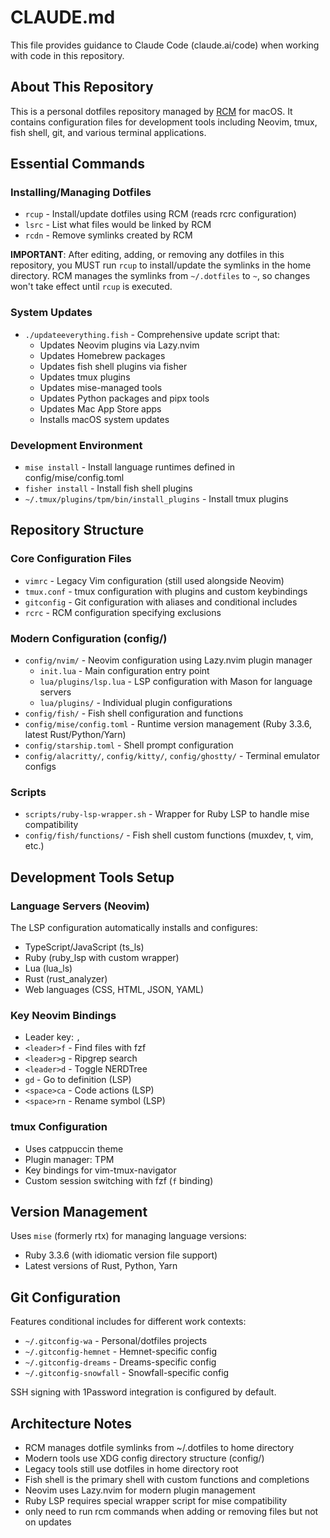 # CLAUDE.md

This file provides guidance to Claude Code (claude.ai/code) when working with code in this repository.

## About This Repository

This is a personal dotfiles repository managed by [RCM](https://github.com/thoughtbot/rcm) for macOS. It contains configuration files for development tools including Neovim, tmux, fish shell, git, and various terminal applications.

## Essential Commands

### Installing/Managing Dotfiles
- `rcup` - Install/update dotfiles using RCM (reads rcrc configuration)
- `lsrc` - List what files would be linked by RCM
- `rcdn` - Remove symlinks created by RCM

**IMPORTANT**: After editing, adding, or removing any dotfiles in this repository, you MUST run `rcup` to install/update the symlinks in the home directory. RCM manages the symlinks from `~/.dotfiles` to `~`, so changes won't take effect until `rcup` is executed.

### System Updates
- `./updateeverything.fish` - Comprehensive update script that:
  - Updates Neovim plugins via Lazy.nvim
  - Updates Homebrew packages
  - Updates fish shell plugins via fisher
  - Updates tmux plugins
  - Updates mise-managed tools
  - Updates Python packages and pipx tools
  - Updates Mac App Store apps
  - Installs macOS system updates

### Development Environment
- `mise install` - Install language runtimes defined in config/mise/config.toml
- `fisher install` - Install fish shell plugins
- `~/.tmux/plugins/tpm/bin/install_plugins` - Install tmux plugins

## Repository Structure

### Core Configuration Files
- `vimrc` - Legacy Vim configuration (still used alongside Neovim)
- `tmux.conf` - tmux configuration with plugins and custom keybindings
- `gitconfig` - Git configuration with aliases and conditional includes
- `rcrc` - RCM configuration specifying exclusions

### Modern Configuration (config/)
- `config/nvim/` - Neovim configuration using Lazy.nvim plugin manager
  - `init.lua` - Main configuration entry point
  - `lua/plugins/lsp.lua` - LSP configuration with Mason for language servers
  - `lua/plugins/` - Individual plugin configurations
- `config/fish/` - Fish shell configuration and functions
- `config/mise/config.toml` - Runtime version management (Ruby 3.3.6, latest Rust/Python/Yarn)
- `config/starship.toml` - Shell prompt configuration
- `config/alacritty/`, `config/kitty/`, `config/ghostty/` - Terminal emulator configs

### Scripts
- `scripts/ruby-lsp-wrapper.sh` - Wrapper for Ruby LSP to handle mise compatibility
- `config/fish/functions/` - Fish shell custom functions (muxdev, t, vim, etc.)

## Development Tools Setup

### Language Servers (Neovim)
The LSP configuration automatically installs and configures:
- TypeScript/JavaScript (ts_ls)
- Ruby (ruby_lsp with custom wrapper)
- Lua (lua_ls)
- Rust (rust_analyzer)
- Web languages (CSS, HTML, JSON, YAML)

### Key Neovim Bindings
- Leader key: `,`
- `<leader>f` - Find files with fzf
- `<leader>g` - Ripgrep search
- `<leader>d` - Toggle NERDTree
- `gd` - Go to definition (LSP)
- `<space>ca` - Code actions (LSP)
- `<space>rn` - Rename symbol (LSP)

### tmux Configuration
- Uses catppuccin theme
- Plugin manager: TPM
- Key bindings for vim-tmux-navigator
- Custom session switching with fzf (`f` binding)

## Version Management

Uses `mise` (formerly rtx) for managing language versions:
- Ruby 3.3.6 (with idiomatic version file support)
- Latest versions of Rust, Python, Yarn

## Git Configuration

Features conditional includes for different work contexts:
- `~/.gitconfig-wa` - Personal/dotfiles projects
- `~/.gitconfig-hemnet` - Hemnet-specific config
- `~/.gitconfig-dreams` - Dreams-specific config
- `~/.gitconfig-snowfall` - Snowfall-specific config

SSH signing with 1Password integration is configured by default.

## Architecture Notes

- RCM manages dotfile symlinks from ~/.dotfiles to home directory
- Modern tools use XDG config directory structure (config/)
- Legacy tools still use dotfiles in home directory root
- Fish shell is the primary shell with custom functions and completions
- Neovim uses Lazy.nvim for modern plugin management
- Ruby LSP requires special wrapper script for mise compatibility
- only need to run rcm commands when adding or removing files but not on updates
